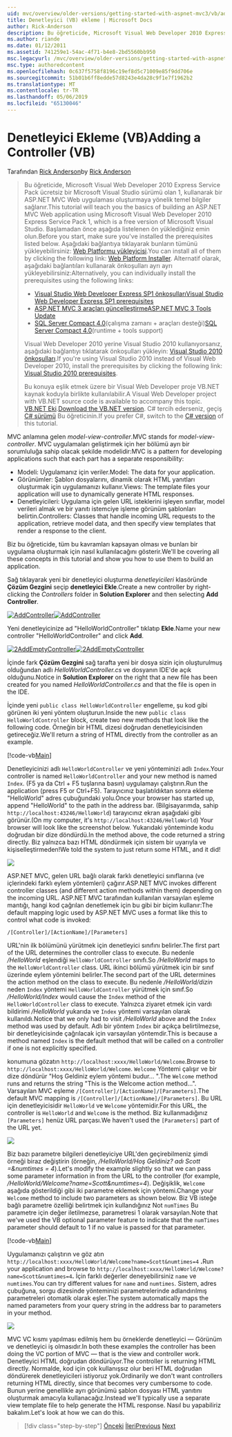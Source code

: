 ```yaml
---
uid: mvc/overview/older-versions/getting-started-with-aspnet-mvc3/vb/adding-a-controller
title: Denetleyici (VB) ekleme | Microsoft Docs
author: Rick-Anderson
description: Bu öğreticide, Microsoft Visual Web Developer 2010 Express Service Pack, 1, kullanarak bir ASP.NET MVC Web uygulaması oluşturmaya yönelik temel bilgiler sağlanır...
ms.author: riande
ms.date: 01/12/2011
ms.assetid: 741259e1-54ac-4f71-b4e8-2bd5560bb950
msc.legacyurl: /mvc/overview/older-versions/getting-started-with-aspnet-mvc3/vb/adding-a-controller
msc.type: authoredcontent
ms.openlocfilehash: 0c637f5758f8196c19ef8d5c71009e85f9dd706e
ms.sourcegitcommit: 51b01b6ff8edde57d8243e4da28c9f1e7f1962b2
ms.translationtype: MT
ms.contentlocale: tr-TR
ms.lasthandoff: 05/06/2019
ms.locfileid: "65130046"
---
```

# <a name="adding-a-controller-vb"></a><span data-ttu-id="5c94d-103">Denetleyici Ekleme (VB)</span><span class="sxs-lookup"><span data-stu-id="5c94d-103">Adding a Controller (VB)</span></span>

<span data-ttu-id="5c94d-104">Tarafından [Rick Anderson]((https://twitter.com/RickAndMSFT))</span><span class="sxs-lookup"><span data-stu-id="5c94d-104">by [Rick Anderson]((https://twitter.com/RickAndMSFT))</span></span>

> <span data-ttu-id="5c94d-105">Bu öğreticide, Microsoft Visual Web Developer 2010 Express Service Pack ücretsiz bir Microsoft Visual Studio sürümü olan 1, kullanarak bir ASP.NET MVC Web uygulaması oluşturmaya yönelik temel bilgiler sağlanır.</span><span class="sxs-lookup"><span data-stu-id="5c94d-105">This tutorial will teach you the basics of building an ASP.NET MVC Web application using Microsoft Visual Web Developer 2010 Express Service Pack 1, which is a free version of Microsoft Visual Studio.</span></span> <span data-ttu-id="5c94d-106">Başlamadan önce aşağıda listelenen ön yüklediğiniz emin olun.</span><span class="sxs-lookup"><span data-stu-id="5c94d-106">Before you start, make sure you've installed the prerequisites listed below.</span></span> <span data-ttu-id="5c94d-107">Aşağıdaki bağlantıya tıklayarak bunların tümünü yükleyebilirsiniz: [Web Platformu yükleyicisi](https://www.microsoft.com/web/gallery/install.aspx?appid=VWD2010SP1Pack).</span><span class="sxs-lookup"><span data-stu-id="5c94d-107">You can install all of them by clicking the following link: [Web Platform Installer](https://www.microsoft.com/web/gallery/install.aspx?appid=VWD2010SP1Pack).</span></span> <span data-ttu-id="5c94d-108">Alternatif olarak, aşağıdaki bağlantıları kullanarak önkoşulları ayrı ayrı yükleyebilirsiniz:</span><span class="sxs-lookup"><span data-stu-id="5c94d-108">Alternatively, you can individually install the prerequisites using the following links:</span></span>
> 
> - [<span data-ttu-id="5c94d-109">Visual Studio Web Developer Express SP1 önkoşulları</span><span class="sxs-lookup"><span data-stu-id="5c94d-109">Visual Studio Web Developer Express SP1 prerequisites</span></span>](https://www.microsoft.com/web/gallery/install.aspx?appid=VWD2010SP1Pack)
> - [<span data-ttu-id="5c94d-110">ASP.NET MVC 3 araçları güncelleştirme</span><span class="sxs-lookup"><span data-stu-id="5c94d-110">ASP.NET MVC 3 Tools Update</span></span>](https://www.microsoft.com/web/gallery/install.aspx?appsxml=&amp;appid=MVC3)
> - <span data-ttu-id="5c94d-111">[SQL Server Compact 4.0](https://www.microsoft.com/web/gallery/install.aspx?appid=SQLCE;SQLCEVSTools_4_0)(çalışma zamanı + araçları desteği)</span><span class="sxs-lookup"><span data-stu-id="5c94d-111">[SQL Server Compact 4.0](https://www.microsoft.com/web/gallery/install.aspx?appid=SQLCE;SQLCEVSTools_4_0)(runtime + tools support)</span></span>
> 
> <span data-ttu-id="5c94d-112">Visual Web Developer 2010 yerine Visual Studio 2010 kullanıyorsanız, aşağıdaki bağlantıyı tıklatarak önkoşulları yükleyin: [Visual Studio 2010 önkoşulları](https://www.microsoft.com/web/gallery/install.aspx?appsxml=&amp;appid=VS2010SP1Pack).</span><span class="sxs-lookup"><span data-stu-id="5c94d-112">If you're using Visual Studio 2010 instead of Visual Web Developer 2010, install the prerequisites by clicking the following link: [Visual Studio 2010 prerequisites](https://www.microsoft.com/web/gallery/install.aspx?appsxml=&amp;appid=VS2010SP1Pack).</span></span>
> 
> <span data-ttu-id="5c94d-113">Bu konuya eşlik etmek üzere bir Visual Web Developer proje VB.NET kaynak koduyla birlikte kullanılabilir.</span><span class="sxs-lookup"><span data-stu-id="5c94d-113">A Visual Web Developer project with VB.NET source code is available to accompany this topic.</span></span> <span data-ttu-id="5c94d-114">[VB.NET Eki](https://code.msdn.microsoft.com/Introduction-to-MVC-3-10d1b098).</span><span class="sxs-lookup"><span data-stu-id="5c94d-114">[Download the VB.NET version](https://code.msdn.microsoft.com/Introduction-to-MVC-3-10d1b098).</span></span> <span data-ttu-id="5c94d-115">C# tercih ederseniz, geçiş [C# sürümü](../cs/adding-a-controller.md) Bu öğreticinin.</span><span class="sxs-lookup"><span data-stu-id="5c94d-115">If you prefer C#, switch to the [C# version](../cs/adding-a-controller.md) of this tutorial.</span></span>

<span data-ttu-id="5c94d-116">MVC anlamına gelen *model-view-controller*.</span><span class="sxs-lookup"><span data-stu-id="5c94d-116">MVC stands for *model-view-controller*.</span></span> <span data-ttu-id="5c94d-117">MVC uygulamaları geliştirmek için her bölümü ayrı bir sorumluluğa sahip olacak şekilde modelidir:</span><span class="sxs-lookup"><span data-stu-id="5c94d-117">MVC is a pattern for developing applications such that each part has a separate responsibility:</span></span>

- <span data-ttu-id="5c94d-118">Modeli: Uygulamanız için veriler.</span><span class="sxs-lookup"><span data-stu-id="5c94d-118">Model: The data for your application.</span></span>
- <span data-ttu-id="5c94d-119">Görünümler: Şablon dosyalarını, dinamik olarak HTML yanıtları oluşturmak için uygulamanızı kullanır.</span><span class="sxs-lookup"><span data-stu-id="5c94d-119">Views: The template files your application will use to dynamically generate HTML responses.</span></span>
- <span data-ttu-id="5c94d-120">Denetleyicileri: Uygulama için gelen URL isteklerini işleyen sınıflar, model verileri almak ve bir yanıtı istemciye işleme görünüm şablonları belirtin.</span><span class="sxs-lookup"><span data-stu-id="5c94d-120">Controllers: Classes that handle incoming URL requests to the application, retrieve model data, and then specify view templates that render a response to the client.</span></span>

<span data-ttu-id="5c94d-121">Biz bu öğreticide, tüm bu kavramları kapsayan olması ve bunları bir uygulama oluşturmak için nasıl kullanılacağını gösterir.</span><span class="sxs-lookup"><span data-stu-id="5c94d-121">We'll be covering all these concepts in this tutorial and show you how to use them to build an application.</span></span>

<span data-ttu-id="5c94d-122">Sağ tıklayarak yeni bir denetleyici oluşturma *denetleyicileri* klasöründe **Çözüm Gezgini** seçip **denetleyici Ekle**.</span><span class="sxs-lookup"><span data-stu-id="5c94d-122">Create a new controller by right-clicking the *Controllers* folder in **Solution Explorer** and then selecting **Add Controller**.</span></span>

<span data-ttu-id="5c94d-123">[![AddController](adding-a-controller/_static/image2.png "AddController")](adding-a-controller/_static/image1.png)</span><span class="sxs-lookup"><span data-stu-id="5c94d-123">[![AddController](adding-a-controller/_static/image2.png "AddController")](adding-a-controller/_static/image1.png)</span></span>

<span data-ttu-id="5c94d-124">Yeni denetleyicinize ad &quot;HelloWorldController&quot; tıklatıp **Ekle**.</span><span class="sxs-lookup"><span data-stu-id="5c94d-124">Name your new controller &quot;HelloWorldController&quot; and click **Add**.</span></span>

<span data-ttu-id="5c94d-125">[![2AddEmptyController](adding-a-controller/_static/image4.png "2AddEmptyController")](adding-a-controller/_static/image3.png)</span><span class="sxs-lookup"><span data-stu-id="5c94d-125">[![2AddEmptyController](adding-a-controller/_static/image4.png "2AddEmptyController")](adding-a-controller/_static/image3.png)</span></span>

<span data-ttu-id="5c94d-126">İçinde fark **Çözüm Gezgini** sağ tarafta yeni bir dosya sizin için oluşturulmuş olduğundan adlı *HelloWorldController.cs* ve dosyanın IDE'de açık olduğunu.</span><span class="sxs-lookup"><span data-stu-id="5c94d-126">Notice in **Solution Explorer** on the right that a new file has been created for you named *HelloWorldController.cs* and that the file is open in the IDE.</span></span>

<span data-ttu-id="5c94d-127">İçinde yeni `public class HelloWorldController` engelleme, şu kod gibi görünen iki yeni yöntem oluşturun.</span><span class="sxs-lookup"><span data-stu-id="5c94d-127">Inside the new `public class HelloWorldController` block, create two new methods that look like the following code.</span></span> <span data-ttu-id="5c94d-128">Örneğin bir HTML dizesi doğrudan denetleyicisinden getireceğiz.</span><span class="sxs-lookup"><span data-stu-id="5c94d-128">We'll return a string of HTML directly from the controller as an example.</span></span>

[!code-vb[Main](adding-a-controller/samples/sample1.vb)]

<span data-ttu-id="5c94d-129">Denetleyicinizi adlı `HelloWorldController` ve yeni yönteminizi adlı `Index`.</span><span class="sxs-lookup"><span data-stu-id="5c94d-129">Your controller is named `HelloWorldController` and your new method is named `Index`.</span></span> <span data-ttu-id="5c94d-130">(F5 ya da Ctrl + F5 tuşlarına basın) uygulamayı çalıştırın.</span><span class="sxs-lookup"><span data-stu-id="5c94d-130">Run the application (press F5 or Ctrl+F5).</span></span> <span data-ttu-id="5c94d-131">Tarayıcınız başlatıldıktan sonra ekleme &quot;HelloWorld&quot; adres çubuğundaki yolu.</span><span class="sxs-lookup"><span data-stu-id="5c94d-131">Once your browser has started up, append &quot;HelloWorld&quot; to the path in the address bar.</span></span> <span data-ttu-id="5c94d-132">(Bilgisayarımda, sahip `http://localhost:43246/HelloWorld`) tarayıcınız ekran aşağıdaki gibi görünür.</span><span class="sxs-lookup"><span data-stu-id="5c94d-132">(On my computer, it's `http://localhost:43246/HelloWorld`) Your browser will look like the screenshot below.</span></span> <span data-ttu-id="5c94d-133">Yukarıdaki yönteminde kodu doğrudan bir dize döndürdü.</span><span class="sxs-lookup"><span data-stu-id="5c94d-133">In the method above, the code returned a string directly.</span></span> <span data-ttu-id="5c94d-134">Biz yalnızca bazı HTML döndürmek için sistem bir uyarıyla ve kişiselleştirmeden!</span><span class="sxs-lookup"><span data-stu-id="5c94d-134">We told the system to just return some HTML, and it did!</span></span>

![](adding-a-controller/_static/image5.png)

<span data-ttu-id="5c94d-135">ASP.NET MVC, gelen URL bağlı olarak farklı denetleyici sınıflarına (ve içlerindeki farklı eylem yöntemleri) çağırır.</span><span class="sxs-lookup"><span data-stu-id="5c94d-135">ASP.NET MVC invokes different controller classes (and different action methods within them) depending on the incoming URL.</span></span> <span data-ttu-id="5c94d-136">ASP.NET MVC tarafından kullanılan varsayılan eşleme mantığı, hangi kod çağrılan denetlemek için bu gibi bir biçim kullanır:</span><span class="sxs-lookup"><span data-stu-id="5c94d-136">The default mapping logic used by ASP.NET MVC uses a format like this to control what code is invoked:</span></span>

`/[Controller]/[ActionName]/[Parameters]`

<span data-ttu-id="5c94d-137">URL'nin ilk bölümünü yürütmek için denetleyici sınıfını belirler.</span><span class="sxs-lookup"><span data-stu-id="5c94d-137">The first part of the URL determines the controller class to execute.</span></span> <span data-ttu-id="5c94d-138">Bu nedenle */HelloWorld* eşlendiği `HelloWorldController` sınıfı.</span><span class="sxs-lookup"><span data-stu-id="5c94d-138">So */HelloWorld* maps to the `HelloWorldController` class.</span></span> <span data-ttu-id="5c94d-139">URL ikinci bölümü yürütmek için bir sınıf üzerinde eylem yöntemini belirler.</span><span class="sxs-lookup"><span data-stu-id="5c94d-139">The second part of the URL determines the action method on the class to execute.</span></span> <span data-ttu-id="5c94d-140">Bu nedenle */HelloWorld/dizin* neden `Index` yöntemi `HelloWorldController` yürütmek için sınıf.</span><span class="sxs-lookup"><span data-stu-id="5c94d-140">So */HelloWorld/Index* would cause the `Index` method of the `HelloWorldController` class to execute.</span></span> <span data-ttu-id="5c94d-141">Yalnızca ziyaret etmek için vardı bildirimi */HelloWorld* yukarıda ve `Index` yöntemi varsayılan olarak kullanıldı.</span><span class="sxs-lookup"><span data-stu-id="5c94d-141">Notice that we only had to visit */HelloWorld* above and the `Index` method was used by default.</span></span> <span data-ttu-id="5c94d-142">Adlı bir yöntem `Index` bir açıkça belirtilmezse, bir denetleyicisinde çağrılacak için varsayılan yöntemdir.</span><span class="sxs-lookup"><span data-stu-id="5c94d-142">This is because a method named `Index` is the default method that will be called on a controller if one is not explicitly specified.</span></span>

<span data-ttu-id="5c94d-143">konumuna gözatın `http://localhost:xxxx/HelloWorld/Welcome`.</span><span class="sxs-lookup"><span data-stu-id="5c94d-143">Browse to `http://localhost:xxxx/HelloWorld/Welcome`.</span></span> <span data-ttu-id="5c94d-144">`Welcome` Yöntemi çalışır ve bir dize döndürür &quot;Hoş Geldiniz eylem yöntemi budur... &quot;.</span><span class="sxs-lookup"><span data-stu-id="5c94d-144">The `Welcome` method runs and returns the string &quot;This is the Welcome action method...&quot;.</span></span> <span data-ttu-id="5c94d-145">Varsayılan MVC eşleme `/[Controller]/[ActionName]/[Parameters]`.</span><span class="sxs-lookup"><span data-stu-id="5c94d-145">The default MVC mapping is `/[Controller]/[ActionName]/[Parameters]`.</span></span> <span data-ttu-id="5c94d-146">Bu URL için denetleyicisidir `HelloWorld` ve `Welcome` yöntemidir.</span><span class="sxs-lookup"><span data-stu-id="5c94d-146">For this URL, the controller is `HelloWorld` and `Welcome` is the method.</span></span> <span data-ttu-id="5c94d-147">Biz kullanmadığınız `[Parameters]` henüz URL parçası.</span><span class="sxs-lookup"><span data-stu-id="5c94d-147">We haven't used the `[Parameters]` part of the URL yet.</span></span>

![](adding-a-controller/_static/image6.png)

<span data-ttu-id="5c94d-148">Biz bazı parametre bilgileri denetleyiciye URL'den geçirebilmeniz şimdi örneği biraz değiştirin (örneğin, */HelloWorld/Hoş Geldiniz? adı Scott =&amp;numtimes = 4*).</span><span class="sxs-lookup"><span data-stu-id="5c94d-148">Let's modify the example slightly so that we can pass some parameter information in from the URL to the controller (for example, */HelloWorld/Welcome?name=Scott&amp;numtimes=4*).</span></span> <span data-ttu-id="5c94d-149">Değişiklik, `Welcome` aşağıda gösterildiği gibi iki parametre eklemek için yöntemi.</span><span class="sxs-lookup"><span data-stu-id="5c94d-149">Change your `Welcome` method to include two parameters as shown below.</span></span> <span data-ttu-id="5c94d-150">Biz VB isteğe bağlı parametre özelliği belirtmek için kullandığınız Not `numTimes` Bu parametre için değer iletilmezse, parametresi 1 olarak varsayılan.</span><span class="sxs-lookup"><span data-stu-id="5c94d-150">Note that we've used the VB optional parameter feature to indicate that the `numTimes` parameter should default to 1 if no value is passed for that parameter.</span></span>

[!code-vb[Main](adding-a-controller/samples/sample2.vb)]

<span data-ttu-id="5c94d-151">Uygulamanızı çalıştırın ve göz atın `http://localhost:xxxx/HelloWorld/Welcome?name=Scott&numtimes=4` **.**</span><span class="sxs-lookup"><span data-stu-id="5c94d-151">Run your application and browse to `http://localhost:xxxx/HelloWorld/Welcome?name=Scott&numtimes=4`**.**</span></span> <span data-ttu-id="5c94d-152">İçin farklı değerler deneyebilirsiniz `name` ve `numtimes`.</span><span class="sxs-lookup"><span data-stu-id="5c94d-152">You can try different values for `name` and `numtimes`.</span></span> <span data-ttu-id="5c94d-153">Sistem, adres çubuğuna, sorgu dizesinde yönteminizi parametrelerinde adlandırılmış parametreleri otomatik olarak eşler.</span><span class="sxs-lookup"><span data-stu-id="5c94d-153">The system automatically maps the named parameters from your query string in the address bar to parameters in your method.</span></span>

![](adding-a-controller/_static/image7.png)

<span data-ttu-id="5c94d-154">MVC VC kısmı yapılması edilmiş hem bu örneklerde denetleyici — Görünüm ve denetleyici iş olmasıdır.</span><span class="sxs-lookup"><span data-stu-id="5c94d-154">In both these examples the controller has been doing the VC portion of MVC — that is the view and controller work.</span></span> <span data-ttu-id="5c94d-155">Denetleyici HTML doğrudan döndürüyor.</span><span class="sxs-lookup"><span data-stu-id="5c94d-155">The controller is returning HTML directly.</span></span> <span data-ttu-id="5c94d-156">Normalde, kod için çok kullanışsız olur beri HTML doğrudan döndürerek denetleyicileri istiyoruz yok.</span><span class="sxs-lookup"><span data-stu-id="5c94d-156">Ordinarily we don't want controllers returning HTML directly, since that becomes very cumbersome to code.</span></span> <span data-ttu-id="5c94d-157">Bunun yerine genellikle ayrı görünümü şablon dosyası HTML yanıtını oluşturmak amacıyla kullanacağız.</span><span class="sxs-lookup"><span data-stu-id="5c94d-157">Instead we'll typically use a separate view template file to help generate the HTML response.</span></span> <span data-ttu-id="5c94d-158">Nasıl bu yapabiliriz bakalım.</span><span class="sxs-lookup"><span data-stu-id="5c94d-158">Let's look at how we can do this.</span></span>

> [!div class="step-by-step"]
> <span data-ttu-id="5c94d-159">[Önceki](intro-to-aspnet-mvc-3.md)
> [İleri](adding-a-view.md)</span><span class="sxs-lookup"><span data-stu-id="5c94d-159">[Previous](intro-to-aspnet-mvc-3.md)
[Next](adding-a-view.md)</span></span>
